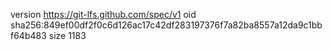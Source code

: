 version https://git-lfs.github.com/spec/v1
oid sha256:849ef00df2f0c6d126ac17c42df283197376f7a82ba8557a12da9c1bbf64b483
size 1183
